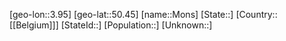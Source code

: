 ﻿---
location: [50.45,3.95]
type: City
tags:
- geo/City


SpocWebEntityId: 32557
isDeleted: false
confidential: public

---
[geo-lon::3.95]
[geo-lat::50.45]
[name::Mons]
[State::]
[Country::[[Belgium]]]
[StateId::]
[Population::]
[Unknown::]

